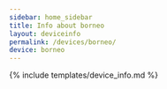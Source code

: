```yaml
---
sidebar: home_sidebar
title: Info about borneo
layout: deviceinfo
permalink: /devices/borneo/
device: borneo
---
```

{% include templates/device_info.md %}
